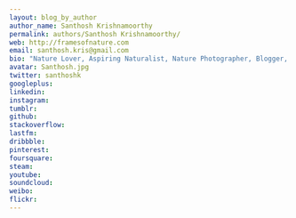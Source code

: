 ```yaml
---
layout: blog_by_author
author_name: Santhosh Krishnamoorthy
permalink: authors/Santhosh Krishnamoorthy/
web: http://framesofnature.com
email: santhosh.kris@gmail.com
bio: "Nature Lover, Aspiring Naturalist, Nature Photographer, Blogger, based in Bangalore, India"
avatar: Santhosh.jpg
twitter: santhoshk
googleplus:
linkedin:
instagram:
tumblr:
github:
stackoverflow:
lastfm:
dribbble:
pinterest:
foursquare:
steam:
youtube:
soundcloud:
weibo:
flickr:
---
```

